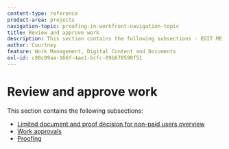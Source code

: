 ```yaml
---
content-type: reference
product-area: projects
navigation-topic: proofing-in-workfront-navigation-topic
title: Review and approve work
description: This section contains the following subsections - EDIT ME.
author: Courtney
feature: Work Management, Digital Content and Documents
exl-id: c88c09aa-166f-4ae1-bcfc-89b678590f51
---
```

# Review and approve work

This section contains the following subsections:

* [Limited document and proof decision for non-paid users overview](/help/quicksilver/review-and-approve-work/proof-doc-decision-limits.md)
* [Work approvals](../review-and-approve-work/manage-approvals/manage-approvals.md) 
* [Proofing](../review-and-approve-work/proofing/proofing.md)
